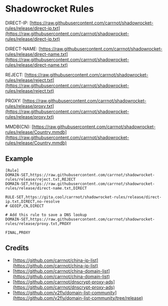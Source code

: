 # Shadowrocket Rules

DIRECT-IP: [https://raw.githubusercontent.com/carrnot/shadowrocket-rules/release/direct-ip.txt](https://raw.githubusercontent.com/carrnot/shadowrocket-rules/release/direct-ip.txt)

DIRECT-NAME: [https://raw.githubusercontent.com/carrnot/shadowrocket-rules/release/direct-name.txt](https://raw.githubusercontent.com/carrnot/shadowrocket-rules/release/direct-name.txt)

REJECT: [https://raw.githubusercontent.com/carrnot/shadowrocket-rules/release/reject.txt](https://raw.githubusercontent.com/carrnot/shadowrocket-rules/release/reject.txt)

PROXY: [https://raw.githubusercontent.com/carrnot/shadowrocket-rules/release/proxy.txt](https://raw.githubusercontent.com/carrnot/shadowrocket-rules/release/proxy.txt)

MMDB(CN): [https://raw.githubusercontent.com/carrnot/shadowrocket-rules/release/Country.mmdb](https://raw.githubusercontent.com/carrnot/shadowrocket-rules/release/Country.mmdb)

## Example

```
[Rule]
DOMAIN-SET,https://raw.githubusercontent.com/carrnot/shadowrocket-rules/release/reject.txt,REJECT
DOMAIN-SET,https://raw.githubusercontent.com/carrnot/shadowrocket-rules/release/direct-name.txt,DIRECT

RULE-SET,https://gita.cool/carrnot/shadowrocket-rules/release/direct-ip.txt,DIRECT,no-resolve
# GEOIP,CN,DIRECT

# Add this rule to save a DNS lookup
DOMAIN-SET,https://raw.githubusercontent.com/carrnot/shadowrocket-rules/release/proxy.txt,PROXY

FINAL,PROXY
```

## Credits

* [https://github.com/carrnot/china-ip-list](https://github.com/carrnot/china-ip-list)
* [https://github.com/carrnot/china-domain-list](https://github.com/carrnot/china-domain-list)
* [https://github.com/carrnot/dnscrypt-proxy-ads](https://github.com/carrnot/dnscrypt-proxy-ads)
* [https://github.com/v2fly/domain-list-community](https://github.com/v2fly/domain-list-community/tree/release)
